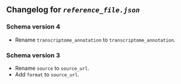 ## Changelog for *`reference_file.json`*

### Schema version 4

* Rename `transcriptome_annotation` to `transcriptome_annotation`.

### Schema version 3

* Rename `source` to `source_url`.
* Add `format` to `source_url`.
